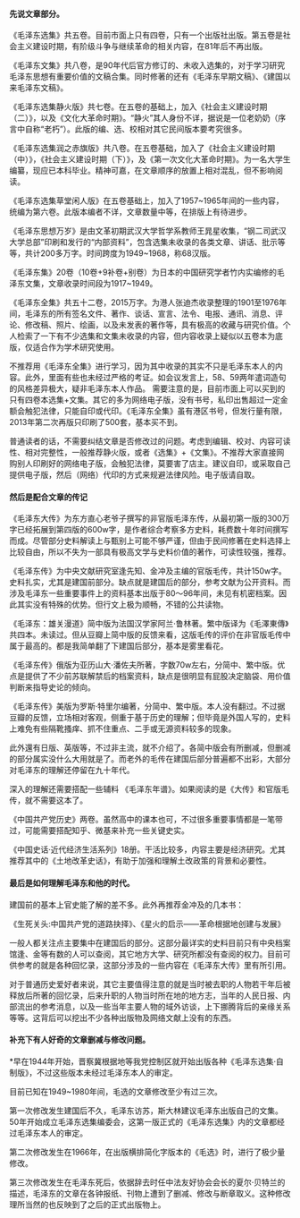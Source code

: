 
#### 先说文章部分。
《毛泽东选集》共五卷。目前市面上只有四卷，只有一个出版社出版。第五卷是社会主义建设时期，有阶级斗争与继续革命的相关内容，在81年后不再出版。

《毛泽东文集》共八卷，是90年代后官方修订的、未收入选集的，对于学习研究毛泽东思想有重要价值的文稿合集。同时修著的还有《毛泽东早期文稿》、《建国以来毛泽东文稿》。

《毛泽东选集静火版》共七卷。在五卷的基础上，加入《社会主义建设时期（二）》，以及《文化大革命时期》。“静火”其人身份不详，据说是一位老奶奶（序言中自称“老朽”）。此版的编、选、校相对其它民间版本要考究很多。

《毛泽东选集润之赤旗版》共八卷。在五卷基础，加入了《社会主义建设时期（中）》，《社会主义建设时期（下）》，及《第一次文化大革命时期》。为一名大学生编纂，现应已本科毕业。精神可嘉，在文章顺序的放置上相对混乱，但不影响阅读。

《毛泽东选集草堂闲人版》在五卷基础上，加入了1957~1965年间的一些内容，统编为第六卷。此版本编者不详，文章数量中等，在排版上有待进步。

《毛泽东思想万岁》是由文革初期武汉大学哲学系教师王晁星收集，“钢二司武汉大学总部”印刷和发行的“内部资料”，包含选集未收录的各类文章、讲话、批示等等，共计200多万字。时间跨度为1949~1968，称68汉版。

《毛泽东集》20卷（10卷+9补卷+别卷）为日本的中国研究学者竹内实编修的毛泽东文集，文章收录时间段为1917~1949。

《毛泽东全集》共五十二卷，2015万字。为港人张迪杰收录整理的1901至1976年间，毛泽东的所有签名文件、著作、谈话、宣言、法令、电报、通讯、消息、评论、修改稿、照片、绘画，以及未发表的著作等，具有极高的收藏与研究价值。个人检索了一下有不少选集和文集未收录的内容，但内容收录上疑似以五卷本为底版，仅适合作为学术研究使用。

不推荐用《毛泽东全集》进行学习，因为其中收录的其实不只是毛泽东本人的内容。此外，里面有些也未经过严格的考证。如会议发言上，58、59两年遣词造句的风格差异极大，疑非毛泽东本人作品。
需要注意的是，目前市面上可以买到的只有四卷本选集+文集。其它的多为网络电子版，没有书号，私印出售超过一定金额会触犯法律，只能自印或代印。《毛泽东全集》虽有港区书号，但发行量有限，2013年第二次再版只印刷了500套，基本买不到。

普通读者的话，不需要纠结文章是否修改过的问题。考虑到编辑、校对、内容可读性、相对完整性，一般推荐静火版，或者《选集》+《文集》。不推荐大家直接网购别人印刷好的网络电子版，会触犯法律，莫要害了店主。建议自印，或采取自己提供电子版，然后（网络）代印的方式来规避法律风险。电子版请自取。

#### 然后是配合文章的传记
《毛泽东大传》为东方直心老爷子撰写的非官版毛泽东传，从最初第一版的300万字已经拓展到第四版的600w字，是作者综合考察多方史料，耗费数十年时间撰写而成。尽管部分史料解读上与甄别上可能不够严谨，但由于民间修著在史料选择上比较自由，所以不失为一部具有极高文学与史料价值的著作，可读性较强，推荐。

《毛泽东传》为中央文献研究室逢先知、金冲及主编的官版毛传，共计150w字。史料扎实，尤其是建国前部分。缺点就是建国后的部分，参考文献为公开资料。而涉及毛泽东一些重要事件上的资料基本出版于80～96年间，未见有机密档案。因此其实没有特殊的优势。但行文上极为顺畅，不错的公共读物。

《毛泽东：雄关漫道》简中版为法国汉学家阿兰·鲁林著。繁中版译为《毛澤東傳》共四本。未读过。但从豆瓣上简中版的反馈来看，这版毛传的评价在非官版毛传中属于最高的。都是我简单翻了下建国后部分，基本是雾里看花。

《毛泽东传》俄版为亚历山大·潘佐夫所著，字数70w左右，分简中、繁中版。优点是提供了不少前苏联解禁后的档案资料，缺点是很明显有屁股决定脑袋、用价值判断来指导史论的倾向。

《毛泽东传》美版为罗斯·特里尔编著，分简中、繁中版。本人没有翻过。不过据豆瓣的反馈，立场相对客观，侧重于基于历史的理解；但毕竟是外国人写的，史料上难免有些隔靴搔痒、抓不住重点、二手或无源资料较多的现象。

此外還有日版、英版等，不过非主流，就不介绍了。各简中版会有所删减，但删减的部分属实没什么大用就是了。而老外的毛传在建国后部分普遍都不出彩，大部分对毛泽东的理解还停留在九十年代。

深入的理解还需要搭配一些辅料
《毛泽东年谱》。如果阅读的是《大传》和官版毛传，就不需要这本了。

《中国共产党历史》两卷。虽然高中的课本也可，不过很多重要事情都是一笔带过，可能需要搭配知乎、微基来补充一些关键史实。

《中国史话·近代经济生活系列》18册。干活比较多，内容主要是经济研究。尤其推荐其中的《土地改革史话》，有助于加强和理解土改政策的背景和必要性。

#### 最后是如何理解毛泽东和他的时代。
建国前的基本上官史能了解的差不多。此外再推荐金冲及的几本书：

《生死关头:中国共产党的道路抉择》、《星火的启示——革命根据地创建与发展》

一般人都关注点主要集中在建国后的部分。这部分最详实的史料目前只有中央档案馆逢、金等有数的人可以查阅，其它地方大学、研究所都没有查阅的权力。目前可供参考的就是各种回忆录，这部分涉及的一些内容在《毛泽东大传》里有所引用。

对于普通历史爱好者来说，其它主要值得注意的就是当时被去职的人物若干年后被释放后所著的回忆录，后来升职的人物当时所在地的地方志，当年的人民日报、内部流出的参考消息，以及一些当年主要人物的域外访谈，上下挪腾背后的亲缘关系等等。这背后可以挖出不少各种出版物及网络文献上没有的东西。

#### 补充下有人好奇的文章删减与修改问题。
*早在1944年开始，晋察冀根据地等我党控制区就开始出版各种《毛泽东选集·自制版》，不过这些版本未经过毛泽东本人的审定。

目前已知在1949~1980年间，毛选的文章修改至少有过三次。

第一次修改发生建国后不久，毛泽东访苏，斯大林建议毛泽东出版自己的文集。50年开始成立毛泽东选集编委会，这第一版正式的《毛泽东选集》内的文章都经过毛泽东本人的审定。

第二次修改发生在1966年，在出版横排简化字版本的《毛选》时，进行了极少量修改。

第三次修改发生在毛泽东死后，依据辞去时任中法友好协会会长的夏尔·贝特兰的描述，毛泽东的文章在各钟报纸、刊物上遭到了删减、修改与断章取义。这种修改理所当然的也反映到了之后的正式出版物上。

